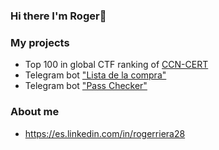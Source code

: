 ### Hi there I'm Roger👋

### My projects
* Top 100 in global CTF ranking of [CCN-CERT](https://atenea.ccn-cert.cni.es/home)
* Telegram bot ["Lista de la compra"](https://github.com/Roger204/listaCompraTelegramBot)
* Telegram bot ["Pass Checker"](https://github.com/Roger204/passCheckerTelegramBot)

### About me 
* https://es.linkedin.com/in/rogerriera28
